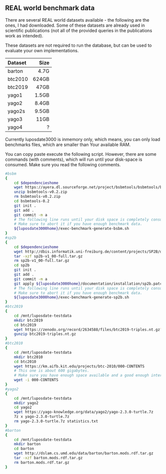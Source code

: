 ## REAL world benchmark data

There are several REAL world datasets available - the following are the ones, I had downloaded.
Some of these datasets are already used in scientific publications (not all of the provided queries in the publications work as intended).

These datasets are not required to run the database, but can be used to evaluate your own implementations.

| Dataset | Size  |
| :------ | ----: |
| barton  | 4.7G  |
| btc2010 | 624GB |
| btc2019 | 47GB  |
| yago1   | 1.5GB |
| yago2   | 8.4GB |
| yago2s  | 9.5GB |
| yago3   | 11GB  |
| yago4   |     ? |

Currently luposdate3000 is inmemory only, which means, you can only load benchmarks files, which are smaller than Your available RAM.


You can copy paste execute the following script.
However, there are some commands (with comments), which will run until your disk-space is consumed.
Make sure you read the following comments.

```bash
#bsbm
{
    cd $dependencieshome
    wget https://ayera.dl.sourceforge.net/project/bsbmtools/bsbmtools/bsbmtools-0.2/bsbmtools-v0.2.zip
    unzip bsbmtools-v0.2.zip
    rm bsbmtools-v0.2.zip
    cd bsbmtools-0.2
    git init .
    git add .
    git commit -m a
    # The following line runs until your disk space is completely consumed.
    # Make sure to abort it if you have enough benchmark data.
    ${luposdate3000home}/exec-benchmark-generate-bsbm.sh
}
#sp2b
{
    cd $dependencieshome
    wget http://dbis.informatik.uni-freiburg.de/content/projects/SP2B/docs/sp2b-v1_00-full.tar.gz
    tar -xzf sp2b-v1_00-full.tar.gz
    rm sp2b-v1_00-full.tar.gz
    cd sp2b
    git init .
    git add .
    git commit -m a
    git apply ${luposdate3000home}/documentation/installation/sp2b.patch
    # The following line runs until your disk space is completely consumed.
    # Make sure to abort it if you have enough benchmark data.
    ${luposdate3000home}/exec-benchmark-generate-sp2b.sh
}
#btc2019
{
    cd /mnt/luposdate-testdata
    mkdir btc2019
    cd btc2019
    wget https://zenodo.org/record/2634588/files/btc2019-triples.nt.gz?download=1 btc2019-triples.nt.gz
    gunzip btc2019-triples.nt.gz
}
#btc2010
{
    cd /mnt/luposdate-testdata
    mkdir btc2010
    cd btc2010
    wget https://km.aifb.kit.edu/projects/btc-2010/000-CONTENTS
    # This one is about 600 gigabytes.
    # Make sure you have enough space available and a good enough internet connection.
    wget -i 000-CONTENTS
}
#yago2
{
    cd /mnt/luposdate-testdata
    mkdir yago2
    cd yago2
    wget https://yago-knowledge.org/data/yago2/yago-2.3.0-turtle.7z
    7z x yago-2.3.0-turtle.7z
    rm yago-2.3.0-turtle.7z statistics.txt
}
#barton
{
    cd /mnt/luposdate-testdata
    mkdir barton
    cd barton
    wget http://dslam.cs.umd.edu/data/barton/barton.mods.rdf.tar.gz
    tar -xzf barton.mods.rdf.tar.gz
    rm barton.mods.rdf.tar.gz
}
```
